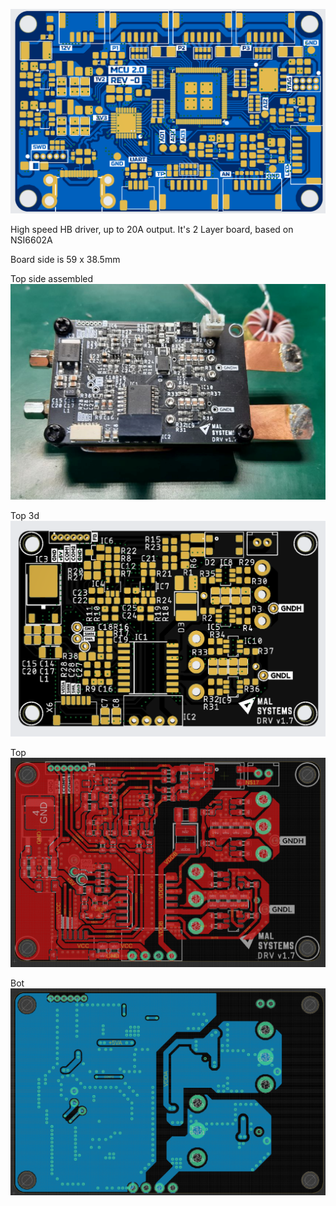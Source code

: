 
![Image alt](https://github.com/narret-01/MCU_v2_board/blob/master/docs/mcu_v2_bord_render.png)

High speed HB driver, up to 20A output. 
It's 2 Layer board, based on NSI6602A

Board side is 59 x 38.5mm

Top side assembled
![Image alt](https://github.com/narret-01/DRV_v1.7/blob/main/Img/top_assembled_1.png)

Top 3d
![Image alt](https://github.com/narret-01/DRV_v1.7/blob/main/Img/top_3d.png)

Top
![Image alt](https://github.com/narret-01/DRV_v1.7/blob/main/Img/top.png)

Bot
![Image alt](https://github.com/narret-01/DRV_v1.7/blob/main/Img/bot.png)
